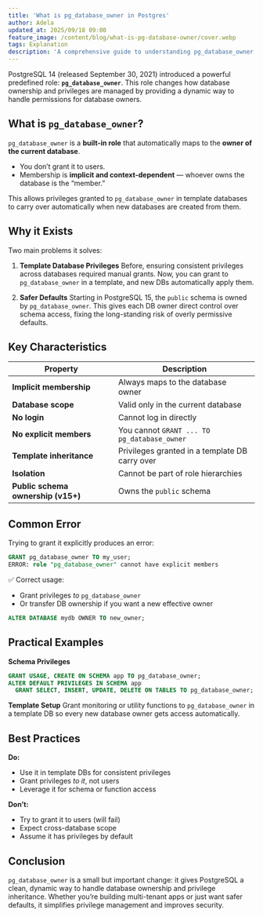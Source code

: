 ```yaml
---
title: 'What is pg_database_owner in Postgres'
author: Adela
updated_at: 2025/09/18 09:00
feature_image: /content/blog/what-is-pg-database-owner/cover.webp
tags: Explanation
description: 'A comprehensive guide to understanding pg_database_owner in Postgres'
---
```


PostgreSQL 14 (released September 30, 2021) introduced a powerful predefined role: **`pg_database_owner`**. This role changes how database ownership and privileges are managed by providing a dynamic way to handle permissions for database owners.

## What is `pg_database_owner`?

`pg_database_owner` is a **built-in role** that automatically maps to the **owner of the current database**.

* You don’t grant it to users.
* Membership is **implicit and context-dependent** — whoever owns the database is the “member.”

This allows privileges granted to `pg_database_owner` in template databases to carry over automatically when new databases are created from them.

## Why it Exists

Two main problems it solves:

1. **Template Database Privileges**
   Before, ensuring consistent privileges across databases required manual grants. Now, you can grant to `pg_database_owner` in a template, and new DBs automatically apply them.

2. **Safer Defaults**
   Starting in PostgreSQL 15, the `public` schema is owned by `pg_database_owner`. This gives each DB owner direct control over schema access, fixing the long-standing risk of overly permissive defaults.

## Key Characteristics

| Property                           | Description                                    |
| ---------------------------------- | ---------------------------------------------- |
| **Implicit membership**            | Always maps to the database owner              |
| **Database scope**                 | Valid only in the current database             |
| **No login**                       | Cannot log in directly                         |
| **No explicit members**            | You cannot `GRANT ... TO pg_database_owner`    |
| **Template inheritance**           | Privileges granted in a template DB carry over |
| **Isolation**                      | Cannot be part of role hierarchies             |
| **Public schema ownership (v15+)** | Owns the `public` schema                       |

## Common Error

Trying to grant it explicitly produces an error:

```sql
GRANT pg_database_owner TO my_user;
ERROR: role "pg_database_owner" cannot have explicit members
```

✅ Correct usage:

* Grant privileges *to* `pg_database_owner`
* Or transfer DB ownership if you want a new effective owner

```sql
ALTER DATABASE mydb OWNER TO new_owner;
```

## Practical Examples

**Schema Privileges**

```sql
GRANT USAGE, CREATE ON SCHEMA app TO pg_database_owner;
ALTER DEFAULT PRIVILEGES IN SCHEMA app
  GRANT SELECT, INSERT, UPDATE, DELETE ON TABLES TO pg_database_owner;
```

**Template Setup**
Grant monitoring or utility functions to `pg_database_owner` in a template DB so every new database owner gets access automatically.

## Best Practices

**Do:**

* Use it in template DBs for consistent privileges
* Grant privileges *to it*, not users
* Leverage it for schema or function access

**Don’t:**

* Try to grant it to users (will fail)
* Expect cross-database scope
* Assume it has privileges by default

## Conclusion

`pg_database_owner` is a small but important change: it gives PostgreSQL a clean, dynamic way to handle database ownership and privilege inheritance. Whether you’re building multi-tenant apps or just want safer defaults, it simplifies privilege management and improves security.
